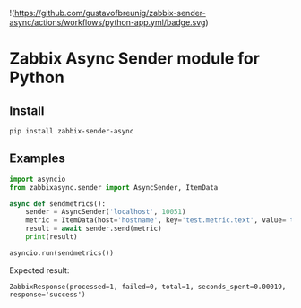 !(https://github.com/gustavofbreunig/zabbix-sender-async/actions/workflows/python-app.yml/badge.svg)

Zabbix Async Sender module for Python
========================

Install
-------

    pip install zabbix-sender-async


Examples
--------

```python
import asyncio
from zabbixasync.sender import AsyncSender, ItemData

async def sendmetrics():
    sender = AsyncSender('localhost', 10051)
    metric = ItemData(host='hostname', key='test.metric.text', value='test package import')
    result = await sender.send(metric)
    print(result)

asyncio.run(sendmetrics())
```

Expected result:

```
ZabbixResponse(processed=1, failed=0, total=1, seconds_spent=0.00019, response='success')
```